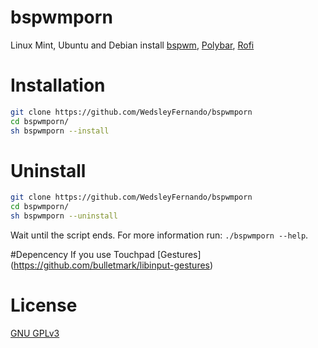 # bspwmporn
Linux Mint, Ubuntu and Debian install [bspwm](https://github.com/baskerville/bspwm), [Polybar](https://github.com/polybar/polybar), [Rofi](https://github.com/davatorium/rofi)
# Installation
```sh
git clone https://github.com/WedsleyFernando/bspwmporn
cd bspwmporn/
sh bspwmporn --install
```

# Uninstall
```sh
git clone https://github.com/WedsleyFernando/bspwmporn
cd bspwmporn/
sh bspwmporn --uninstall
```

Wait until the script ends. For more information run: `./bspwmporn --help`.

#Depencency
If you use Touchpad
[Gestures] (https://github.com/bulletmark/libinput-gestures)

# License
[GNU GPLv3](LICENSE)
